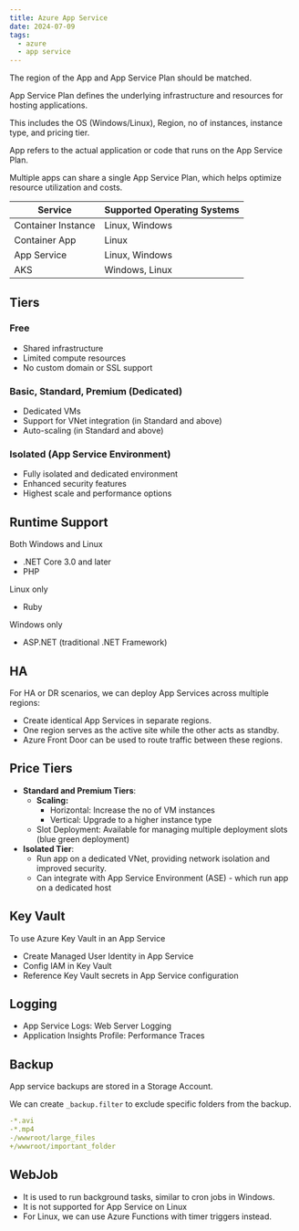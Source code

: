 ```yaml
---
title: Azure App Service
date: 2024-07-09
tags:
  - azure
  - app service
---
```


The region of the App and App Service Plan should be matched.

App Service Plan defines the underlying infrastructure and resources for hosting applications. 

This includes the OS (Windows/Linux), Region, no of instances, instance type, and pricing tier.

App refers to the actual application or code that runs on the App Service Plan.

Multiple apps can share a single App Service Plan, which helps optimize resource utilization and costs.

| Service            | Supported Operating Systems |
|--------------------|-----------------------------|
| Container Instance | Linux, Windows              |
| Container App      | Linux                       |
| App Service        | Linux, Windows              |
| AKS                | Windows, Linux              |

## Tiers

### Free
- Shared infrastructure
- Limited compute resources
- No custom domain or SSL support

### Basic, Standard, Premium (Dedicated)
- Dedicated VMs
- Support for VNet integration (in Standard and above)
- Auto-scaling (in Standard and above)

### Isolated (App Service Environment)
- Fully isolated and dedicated environment
- Enhanced security features
- Highest scale and performance options

## Runtime Support

Both Windows and Linux
- .NET Core 3.0 and later
- PHP

Linux only
- Ruby

Windows only
- ASP.NET (traditional .NET Framework)

## HA

For HA or DR scenarios, we can deploy App Services across multiple regions:

- Create identical App Services in separate regions.
- One region serves as the active site while the other acts as standby.
- Azure Front Door can be used to route traffic between these regions.

## Price Tiers

- **Standard and Premium Tiers**:
  - **Scaling:**
    - Horizontal: Increase the no of VM instances
    - Vertical: Upgrade to a higher instance type
  - Slot Deployment: Available for managing multiple deployment slots (blue green deployment)
- **Isolated Tier**: 
  - Run app on a dedicated VNet, providing network isolation and improved security.
  - Can integrate with App Service Environment (ASE) - which run app on a dedicated host

## Key Vault

To use Azure Key Vault in an App Service
- Create Managed User Identity in App Service
- Config IAM in Key Vault
- Reference Key Vault secrets in App Service configuration

## Logging

- App Service Logs: Web Server Logging
- Application Insights Profile: Performance Traces

## Backup

App service backups are stored in a Storage Account.

We can create `_backup.filter` to exclude specific folders from the backup.

```yaml
-*.avi
-*.mp4
-/wwwroot/large_files
+/wwwroot/important_folder
```

## WebJob

- It is used to run background tasks, similar to cron jobs in Windows.
- It is not supported for App Service on Linux
- For Linux, we can use Azure Functions with timer triggers instead.

